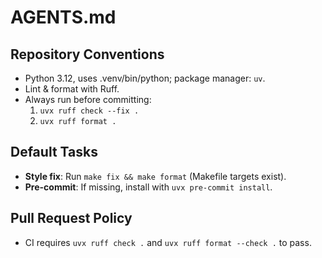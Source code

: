 # AGENTS.md

## Repository Conventions
- Python 3.12, uses .venv/bin/python; package manager: `uv`.
- Lint & format with Ruff.
- Always run before committing:
  1. `uvx ruff check --fix .`
  2. `uvx ruff format .`

## Default Tasks
- **Style fix**: Run `make fix && make format` (Makefile targets exist).
- **Pre-commit**: If missing, install with `uvx pre-commit install`.

## Pull Request Policy
- CI requires `uvx ruff check .` and `uvx ruff format --check .` to pass.

